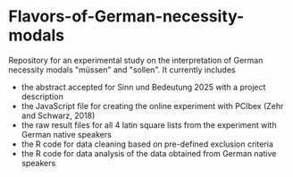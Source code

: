 # Flavors-of-German-necessity-modals
Repository for an experimental study on the interpretation of German necessity modals "müssen" and "sollen". It currently includes 
- the abstract accepted for Sinn und Bedeutung 2025 with a project description
- the JavaScript file for creating the online experiment with PCIbex (Zehr and Schwarz, 2018)
- the raw result files for all 4 latin square lists from the experiment with German native speakers
- the R code for data cleaning based on pre-defined exclusion criteria
- the R code for data analysis of the data obtained from German native speakers 
